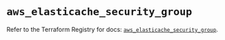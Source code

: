 # `aws_elasticache_security_group`

Refer to the Terraform Registry for docs: [`aws_elasticache_security_group`](https://registry.terraform.io/providers/hashicorp/aws/4.67.0/docs/resources/elasticache_security_group).
